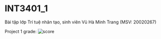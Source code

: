 # INT3401_1
Bài tập lớp Trí tuệ nhân tạo, sinh viên Vũ Hà Minh Trang (MSV: 20020267)

Project 1 grade:
![score](https://user-images.githubusercontent.com/78261243/164557799-623a3ee3-da20-494d-beab-30fddd80ea8f.png)
